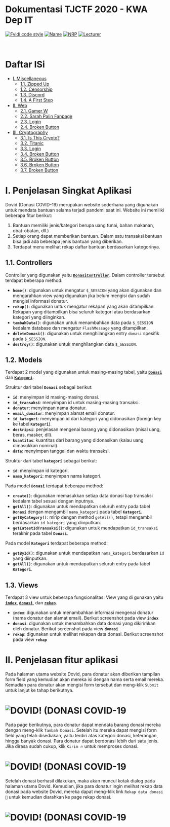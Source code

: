 # Dokumentasi TJCTF 2020 - KWA Dep IT
[![Fvldi code style](https://img.shields.io/badge/Author-Fvldi-6886c5)](https://github.com/fvldi)
[![Name](https://img.shields.io/badge/Name-Muhamad%20Rifaldi-ffacb7)](https://github.com/fvldi)
[![NRP](https://img.shields.io/badge/NRP-05311840000022-feceab)](https://github.com/fvldi)
[![Lecturer](https://img.shields.io/badge/Lecturers-Mr.%20Ridho%20Rahman%20Hariadi,%20S.Kom.,%20M.Sc.-ffe0ac)](https://github.com/fvldi)

<br>

# Daftar ISi
- [I. Miscellaneous](#I-Miscellaneous)
    - [1.1. Zipped Up](#11-Zipped-Up)
    - [1.2. Censorship](#12-Censorship)
    - [1.3. Discord](#13-Discord)
    - [1.4. A First Step](#14-A-First-Step)
- [II. Web](#II-Web)
    - [2.1. Gamer W](#21-Gamer-W)
    - [2.2. Sarah Palin Fanpage](#22-Sarah-Palin-Fanpage)
    - [2.3. Login](#23-Login)
    - [2.4. Broken Button](#24-Broken-Button)
- [III. Cryptography](#III-Cryptography)
    - [3.1. Is This Crypto?](#31-Is-This-Crypto?)
    - [3.2. Titanic](#32-Titanic)
    - [3.3. Login](#23-Login)
    - [3.4. Broken Button](#24-Broken-Button)
    - [3.5. Broken Button](#24-Broken-Button)
    - [3.6. Broken Button](#24-Broken-Button)
    - [3.7. Broken Button](#24-Broken-Button)

# I. Penjelasan Singkat Aplikasi

Dovid (Donasi COVID-19) merupakan website sederhana yang digunakan untuk mendata bantuan selama terjadi pandemi saat ini. Website ini memiliki beberapa fitur berikut:

1. Bantuan memiliki jenis/kategori berupa uang tunai, bahan makanan, obat-obatan, dll.)
2. Setiap orang dapat memberikan bantuan. Dalam satu transaksi bantuan bisa jadi ada beberapa jenis bantuan yang diberikan.
3. Terdapat menu melihat rekap daftar bantuan berdasarkan kategorinya.

## 1.1. Controllers

Controller yang digunakan yaitu [**`DonasiController`**](https://github.com/fvldi/EAS_PI_022/blob/master/app/controllers/DonasiController.php). Dalam controller tersebut terdapat beberapa method:
* **`home()`**: digunakan untuk mengatur `$_SESSION` yang akan digunakan dan mengarahkan view yang digunakan jika belum mengisi dan sudah mengisi informasi donatur.
* **`rekap()`**: digunakan untuk mengatur rekapan yang akan ditampilkan. Rekapan yang ditampilkan bisa seluruh kategori atau berdasarkan kategori yang diinginkan.
* **`tambahData()`**: digunakan untuk menambahkan data pada `$_SESSION` kedalam database dan mengatur `FlashMessage` yang ditampilkan.
* **`deleteDonasi()`**: digunakan untuk menghilangkan entry `donasi` spesifik pada `$_SESSION`.
* **`destroy()`**: digunakan untuk menghilangkan data `$_SESSION`.

## 1.2. Models

Terdapat 2 model yang digunakan untuk masing-masing tabel, yaitu [**`Donasi`**](https://github.com/fvldi/EAS_PI_022/blob/master/app/models/Donasi.php) dan [**`Kategori`**](https://github.com/fvldi/EAS_PI_022/blob/master/app/models/Kategori.php).

Struktur dari tabel **`Donasi`** sebagai berikut:
* **`id`**: menyimpan id masing-masing donasi.
* **`id_transaksi`**: menyimpan id untuk masing-masing transaksi.
* **`donatur`**: menyimpan nama donatur.
* **`email_donatur`**: menyimpan alamat email donatur.
* **`id_kategori`**: menyimpan id dari kategori yang didonasikan (foreign key ke tabel **`Kategori`**).
* **`deskripsi`**: penjelasan mengenai barang yang didonasikan (misal uang, beras, masker, dll).
* **`kuantitas`**: kuantitas dari barang yang didonasikan (kalau uang dimasukkan nominal).
* **`date`**: menyimpan tanggal dan waktu transaksi.

Struktur dari tabel **`kategori`** sebagai berikut:
* **`id`**: menyimpan id kategori.
* **`nama_kategori`**: menyimpan nama kategori.

Pada model **`Donasi`** terdapat beberapa method:
* **`create()`**: digunakan memasukkan setiap data donasi tiap transaksi kedalam tabel sesuai dengan inputnya.
* **`getAll()`**: digunakan untuk mendapatkan seluruh entry pada tabel **`Donasi`** dengan mengambil `nama_kategori` pada tabel **`Kategori`**.
* **`getByCategory()`**: mirip dengan method `getAll()`, tetapi mengambil berdasarkan `id_kategori` yang diinputkan.
* **`getLatestIdTransaksi()`**: digunakan untuk mendapatkan `id_transaksi` terakhir pada tabel **`Donasi`**.

Pada model **`Kategori`** terdapat beberapa method:
* **`getById()`**: digunakan untuk mendapatkan `nama_kategori` berdasarkan `id` yang diinputkan.
* **`getAll()`**: digunakan untuk mendapatkan seluruh entry pada tabel **`Kategori`**.

## 1.3. Views

Terdapat 3 view untuk beberapa fungsionalitas. View yang di gunakan yaitu [**`index`**](https://github.com/fvldi/EAS_PI_022/blob/master/app/views/donasi/index.html), [**`donasi`**](https://github.com/fvldi/EAS_PI_022/blob/master/app/views/donasi/donasi.html), dan [**`rekap`**](https://github.com/fvldi/EAS_PI_022/blob/master/app/views/donasi/rekap.html).

* **`index`**: digunakan untuk menambahkan informasi mengenai donatur (nama donatur dan alamat email). Berikut screenshot pada view **`index`**
* **`donasi`**: digunakan untuk menambahkan data donasi yang dikirimkan oleh donatur. Berikut screenshot pada view **`donasi`**
* **`rekap`**: digunakan untuk melihat rekapan data donasi. Berikut screenshot pada view **`rekap`**

# II. Penjelasan fitur aplikasi

Pada halaman utama website Dovid, para donatur akan diberikan tampilan form field yang kemudian akan mereka isi dengan nama serta email mereka. Kemudian para donatur akan mengisi form tersebut dan meng-klik ```Submit``` untuk lanjut ke tahap berikutnya.

# ![DOVID! (DONASI COVID-19](image/01.gif)

Pada page berikutnya, para donatur dapat mendata barang donasi mereka dengan meng-klik ```Tambah Donasi```. Setelah itu mereka dapat mengisi form field yang telah disediakan, yaitu terdiri atas kategori donasi, keterangan, hingga banyak donasi. Para donatur dapat berdonasi lebih dari satu jenis. Jika dirasa sudah cukup, klik ```Kirim 🔥``` untuk memproses donasi.

# ![DOVID! (DONASI COVID-19](image/02.gif)

Setelah donasi berhasil dilakukan, maka akan muncul kotak dialog pada halaman utama Dovid. Kemudian, jika para donatur ingin melihat rekap data donasi pada website Dovid, mereka dapat meng-klik link ```Rekap data donasi 📝``` untuk kemudian diarahkan ke page rekap donasi.

# ![DOVID! (DONASI COVID-19](image/03.gif)
